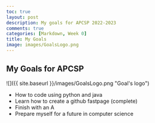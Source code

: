 ```yaml
---
toc: true
layout: post
description: My goals for APCSP 2022-2023
comments: true
categories: [Markdown, Week 0]
title: My Goals
image: images/GoalsLogo.png
---
```

## My Goals for APCSP

![]({{ site.baseurl }}/images/GoalsLogo.png "Goal's logo")

- How to code using python and java
- Learn how to create a github fastpage (complete)
- Finish with an A
- Prepare myself for a future in computer science